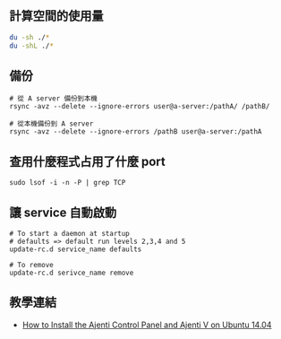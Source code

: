 ## 計算空間的使用量

```bash
du -sh ./*
du -shL ./*
```

## 備份

```
# 從 A server 備份到本機
rsync -avz --delete --ignore-errors user@a-server:/pathA/ /pathB/

# 從本機備份到 A server
rsync -avz --delete --ignore-errors /pathB user@a-server:/pathA
```

## 查用什麼程式占用了什麼 port

```
sudo lsof -i -n -P | grep TCP
```

## 讓 service 自動啟動

```
# To start a daemon at startup
# defaults => default run levels 2,3,4 and 5
update-rc.d service_name defaults

# To remove
update-rc.d serivce_name remove

```


## 教學連結

- [How to Install the Ajenti Control Panel and Ajenti V on Ubuntu 14.04](https://www.digitalocean.com/community/tutorials/how-to-install-the-ajenti-control-panel-and-ajenti-v-on-ubuntu-14-04)